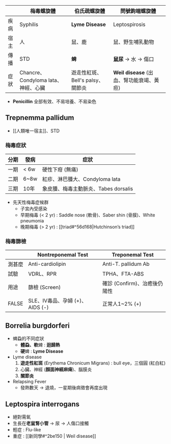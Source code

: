 |      | 梅毒螺旋體                          | 伯氏疏螺旋體                     | 問號鉤端螺旋體                        |
|------|-------------------------------------|----------------------------------|---------------------------------------|
| 疾病 | Syphilis                            | **Lyme Disease**                    | Leptospirosis                         |
| 宿主 | 人                                  | 鼠、鹿                          | 鼠、野生哺乳動物                      |
| 傳播 | STD                                 | **蜱**                             | **鼠尿** -> 水 -> 傷口                    |
| 症狀 | Chancre、Condyloma lata、神經、心臟 | 遊走性紅斑、Bell's palsy、關節炎 | **Weil disease** (出血、腎功能衰竭、黃疸) |
- **Penicillin** 全部有效、不易培養、不易染色
## Trepnemma pallidum
- [[人類唯一宿主]]、STD
### 梅毒症狀
| 分期 | 發病 | 症狀                                 |
|------|------|--------------------------------------|
| 一期 | < 6w | 硬性下疳 (無痛)                      |
| 二期 | 6~8w | 紅疹、淋巴腫大、Condyloma lata       |
| 三期 | 10年 | 象皮腫、梅毒主動脈炎、Tabes dorsalis |
- 先天性梅毒症候群
	- 子宮內受感染
	- 早期梅毒 (< 2 yr) : Saddle nose (軟骨)、Saber shin (骨膜)、White pneumonia
	- 晚期梅毒 (> 2 yr) :  [[triad#^56d168|Hutchinson’s triad]]
### 梅毒篩檢
|        | Nontreponemal Test              | Treponemal Test              |
|--------|---------------------------------|------------------------------|
| 測甚麼 | Anti-cardiolipin                | Anti-T. pallidum Ab          |
| 試驗   | VDRL、RPR                       | TPHA、FTA-ABS                |
| 用途   | 篩檢 (Screen)                   | 確診 (Confirm)、治癒後仍陽性 |
| FALSE  | SLE、IV毒品、孕婦 (+)、AIDS (-) | 正常人1~2% (+)               |
## Borrelia burgdorferi
- 蜱蝨的不同症狀
	- **體蝨、軟**蜱 : **迴歸熱**
	- **硬**蜱 : **Lyme Disease**
- Lyme disease
	1. **遊走性紅斑** (Erythema Chronicum Migrans) : bull eye，三個圓 (紅白紅)
	2. 心臟、神經 (**顏面神經麻痺**)、腦膜炎
	3. **關節炎**
- Relapsing Fever
	- 發熱數天 -> 退燒，一星期後病徵會再度出現
## Leptospira interrogans
- 絕對需氧
- 生長在**老鼠腎小管** -> 尿 -> 人傷口接觸
- 輕症 : Flu-like
- 重症 :  [[新同學#^2be150 | Weil disease]]
